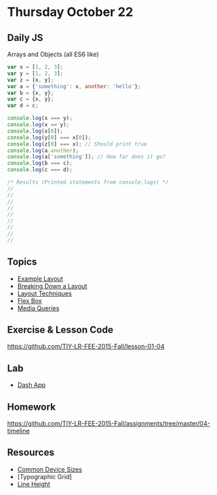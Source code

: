 # Thursday October 22


## Daily JS

Arrays and Objects (all ES6 like)

```js
var x = [1, 2, 3];
var y = [1, 2, 3];
var z = [x, y];
var a = {'something': x, another: 'hello'};
var b = {x, y};
var c = {x, y};
var d = c;

console.log(x === y);
console.log(x == y);
console.log(x[0]);
console.log(y[0] === x[0]);
console.log(z[0] === x); // Should print true
console.log(a.another);
console.log(a['something']); // How far does it go?
console.log(b === c);
console.log(c === d);

/* Results (Printed statements from console.logs) */
//
//
//
//
//
//
//
//
//
```

## Topics

* [Example Layout](https://raw.githubusercontent.com/TIY-Austin-Front-End-Engineering/mobile-layout-2/master/stage4.png)
* [Breaking Down a Layout](layout-planning.html)
* [Layout Techniques](layout-tricks.html)
* [Flex Box](flex-box.html)
* [Media Queries](media-queries.html)

## Exercise & Lesson Code

https://github.com/TIY-LR-FEE-2015-Fall/lesson-01-04

## Lab

* [Dash App](https://kapeli.com/dash)

## Homework

https://github.com/TIY-LR-FEE-2015-Fall/assignments/tree/master/04-timeline

## Resources

* [Common Device Sizes](https://css-tricks.com/snippets/css/media-queries-for-standard-devices/)
* [Typographic Grid]
* [Line Height](https://css-tricks.com/fun-line-height/)
